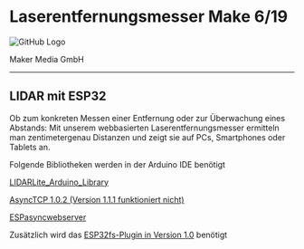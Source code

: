 # Laserentfernungsmesser Make 6/19

![GitHub Logo](http://www.heise.de/make/icons/make_logo.png)

Maker Media GmbH
*** 

## LIDAR mit ESP32 

Ob zum konkreten Messen einer Entfernung oder zur Überwachung eines Abstands: Mit unserem webbasierten Laserentfernungsmesser ermitteln man zentimetergenau Distanzen und zeigt sie auf PCs, Smartphones oder Tablets an. 

Folgende Bibliotheken werden in der Arduino IDE benötigt

[LIDARLite_Arduino_Library](https://github.com/garmin/LIDARLite_v3_Arduino_Library/archive/master.zip)

[AsyncTCP 1.0.2 (Version 1.1.1 funktioniert nicht)](https://github.com/me-no-dev/AsyncTCP/tree/952b7eb6ba62f7071f7da2a274d36e06b97de572)

[ESPasyncwebserver](https://github.com/me-no-dev/ESPAsyncWebServer)

Zusätzlich wird das 
[ESP32fs-Plugin in Version 1.0](https://github.com/me-no-dev/arduino-esp32fs-plugin/releases/download/1.0/ESP32FS-1.0.zip)
 benötigt



